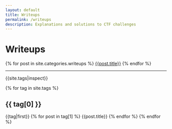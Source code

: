 ```yaml
---
layout: default
title: Writeups
permalink: /writeups
description: Explanations and solutions to CTF challenges
---
```


# Writeups

{% for post in site.categories.writeups %}
  [{{post.title}}]({{post.url}})
{% endfor %}


---
{{site.tags|inspect}}

{% for tag in site.tags %}
## {{ tag[0] }}
{{tag|first}}
{% for post in tag[1] %}
{{post.title}}
{% endfor %}
{% endfor %}

